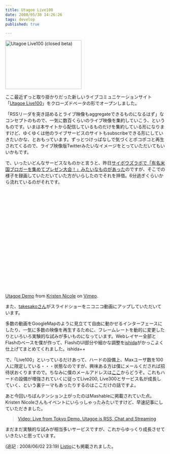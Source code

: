 ```yaml
---
title: Utagoe Live100
date: 2008/05/30 14:26:26
tags: develop
published: true

---
```


<p>
<a href="http://live.utagoe.com/" title="Utagoe Live100 (closed beta) by katsuma, on Flickr"><img src="http://farm3.static.flickr.com/2101/2535882370_417b286d2c_m.jpg" width="240" height="154" alt="Utagoe Live100 (closed beta)" /></a>
</p>

<p>ここ最近ずっと取り掛かりだった新しいライブコミュニケーションサイト「<a href="http://live.utagoe.com/">Utagoe Live100</a>」をクローズドベータの形でオープンしました。
</p>

<p>「RSSリーダを突き詰めるとライブ映像もaggregateできるものになるはず」なコンセプトのもので、一気に数百くらいのライブ映像を集約していこう、というものです。いまは本サイトから配信しているものだけを集約している形になりますけど、ゆくゆくは他のライブサービスのサイトもsubscribeできる形にしていきたいかな、とおもっています。ずっとつけっぱなしで気づくとポコポコと再生されてくるので、ライブ映像版Twitterみたいなイメージをとっていただいてもいいかもです。</p>

<p>
で、いったいどんなサービスなものかと言うと、昨日<a href="http://d.hatena.ne.jp/shi3z/20080529/1212068535">サイボウズラボで「有名米国ブロガーを集めてプレゼン大会！」みたいなものがあった</a>のですが、そこでの様子を録画していただいていた方がいらしたのでそれを拝借。6分過ぎくらいから流れているのがそれです。</p>

<p>
<object width="400" height="327">	<param name="allowfullscreen" value="true" />	<param name="allowscriptaccess" value="always" />	<param name="movie" value="http://www.vimeo.com/moogaloop.swf?clip_id=1085803&amp;server=www.vimeo.com&amp;show_title=1&amp;show_byline=1&amp;show_portrait=0&amp;color=&amp;fullscreen=1" />	<embed src="http://www.vimeo.com/moogaloop.swf?clip_id=1085803&amp;server=www.vimeo.com&amp;show_title=1&amp;show_byline=1&amp;show_portrait=0&amp;color=&amp;fullscreen=1" type="application/x-shockwave-flash" allowfullscreen="true" allowscriptaccess="always" width="400" height="327"></embed></object><br /><a href="http://www.vimeo.com/1085803?pg=embed&sec=1085803">Utagoe Demo</a> from <a href="http://www.vimeo.com/user398278?pg=embed&sec=1085803">Kristen Nicole</a> on <a href="http://vimeo.com?pg=embed&sec=1085803">Vimeo</a>.
</p>

<p>また、<a href="http://d.hatena.ne.jp/TAKESAKO/20080529">takesakoさん</a>がスライドショーをニコニコ動画にアップしていただいています。</p>

<p>多数の動画をGoogleMapのように見立てて自由に動かせるインターフェースにしたり、一気に多数の映像を再生するために、フレームレートを動的に変更したりといろいろ実験的な試みが多いものになっています。Webレイヤー全部とFlashのベースを僕が作って、FlashのUI部分や細かな調整を<a href="http://twitter.com/ishida">ishida</a>がかっこよく仕上げてまとめてくれました。ishida++　</p>

<p>で、「Live100」といっているだけあって、ハードの設備上、Maxユーザ数を100人に限定している・・・状態なのですが、興味ある方は僕にメールくだされば招待状おくりますので。ちなみに僕のメールアドレスは<a href="http://blog.katsuma.tv/2005/05/about.html">ここ</a>からどうぞ。これもハードの設備が増強されていくに従ってLive200, Live300とサービス名が成長していく、という裏テーマもあったりするのはここだけの話ですよ。</p>

<p>あと今回いちばんテンション上がったのはMashableに掲載されていた点。Kristen Nicoleさんもイベントにいらっしゃったみたいですけど、早速記事にしていただきました。 </p>

<blockquote><p><a href="http://mashable.com/2008/05/29/utago/">Video: Live from Tokyo Demo. Utagoe is RSS, Chat and Streaming</a></p></blockquote>


<p>まだまだ実験的な試みが相当多いサービスですが、これからゆっくり成長させていきたいと思っています。</p>

<p>
(追記 :  2008/06/02 23:19) <a href="http://www.listio.com/web20/story.php?id=6793">Listio</a>にも掲載されました。
</p>
